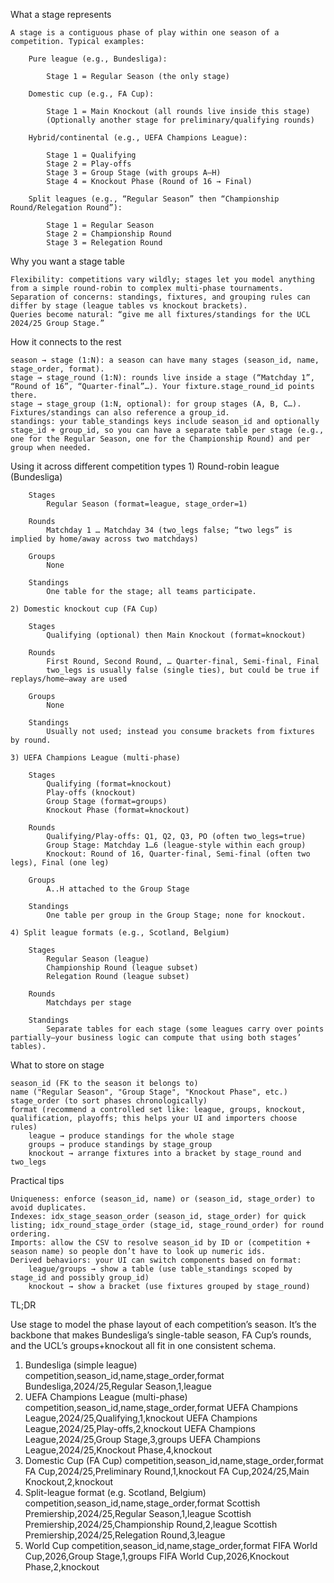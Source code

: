 What a stage represents

    A stage is a contiguous phase of play within one season of a competition. Typical examples:

        Pure league (e.g., Bundesliga):

            Stage 1 = Regular Season (the only stage)

        Domestic cup (e.g., FA Cup):

            Stage 1 = Main Knockout (all rounds live inside this stage)
            (Optionally another stage for preliminary/qualifying rounds)

        Hybrid/continental (e.g., UEFA Champions League):

            Stage 1 = Qualifying
            Stage 2 = Play-offs
            Stage 3 = Group Stage (with groups A–H)
            Stage 4 = Knockout Phase (Round of 16 → Final)

        Split leagues (e.g., “Regular Season” then “Championship Round/Relegation Round”):

            Stage 1 = Regular Season
            Stage 2 = Championship Round
            Stage 3 = Relegation Round

Why you want a stage table

    Flexibility: competitions vary wildly; stages let you model anything from a simple round-robin to complex multi-phase tournaments.
    Separation of concerns: standings, fixtures, and grouping rules can differ by stage (league tables vs knockout brackets).
    Queries become natural: “give me all fixtures/standings for the UCL 2024/25 Group Stage.”

How it connects to the rest

    season → stage (1:N): a season can have many stages (season_id, name, stage_order, format).
    stage → stage_round (1:N): rounds live inside a stage (“Matchday 1”, “Round of 16”, “Quarter-final”…). Your fixture.stage_round_id points there.
    stage → stage_group (1:N, optional): for group stages (A, B, C…). Fixtures/standings can also reference a group_id.
    standings: your table_standings keys include season_id and optionally stage_id + group_id, so you can have a separate table per stage (e.g., one for the Regular Season, one for the Championship Round) and per group when needed.

Using it across different competition types
    1) Round-robin league (Bundesliga)

        Stages
            Regular Season (format=league, stage_order=1)

        Rounds
            Matchday 1 … Matchday 34 (two_legs false; “two legs” is implied by home/away across two matchdays)

        Groups
            None

        Standings
            One table for the stage; all teams participate.

    2) Domestic knockout cup (FA Cup)

        Stages
            Qualifying (optional) then Main Knockout (format=knockout)

        Rounds
            First Round, Second Round, … Quarter-final, Semi-final, Final
            two_legs is usually false (single ties), but could be true if replays/home–away are used

        Groups
            None

        Standings
            Usually not used; instead you consume brackets from fixtures by round.

    3) UEFA Champions League (multi-phase)

        Stages
            Qualifying (format=knockout)
            Play-offs (knockout)
            Group Stage (format=groups)
            Knockout Phase (format=knockout)

        Rounds
            Qualifying/Play-offs: Q1, Q2, Q3, PO (often two_legs=true)
            Group Stage: Matchday 1…6 (league-style within each group)
            Knockout: Round of 16, Quarter-final, Semi-final (often two legs), Final (one leg)

        Groups
            A..H attached to the Group Stage

        Standings
            One table per group in the Group Stage; none for knockout.

    4) Split league formats (e.g., Scotland, Belgium)

        Stages
            Regular Season (league)
            Championship Round (league subset)
            Relegation Round (league subset)

        Rounds
            Matchdays per stage

        Standings
            Separate tables for each stage (some leagues carry over points partially—your business logic can compute that using both stages’ tables).

What to store on stage

    season_id (FK to the season it belongs to)
    name ("Regular Season", "Group Stage", "Knockout Phase", etc.)
    stage_order (to sort phases chronologically)
    format (recommend a controlled set like: league, groups, knockout, qualification, playoffs; this helps your UI and importers choose rules)
        league → produce standings for the whole stage
        groups → produce standings by stage_group
        knockout → arrange fixtures into a bracket by stage_round and two_legs

Practical tips

    Uniqueness: enforce (season_id, name) or (season_id, stage_order) to avoid duplicates.
    Indexes: idx_stage_season_order (season_id, stage_order) for quick listing; idx_round_stage_order (stage_id, stage_round_order) for round ordering.
    Imports: allow the CSV to resolve season_id by ID or (competition + season name) so people don’t have to look up numeric ids.
    Derived behaviors: your UI can switch components based on format:
        league/groups → show a table (use table_standings scoped by stage_id and possibly group_id)
        knockout → show a bracket (use fixtures grouped by stage_round)

TL;DR

Use stage to model the phase layout of each competition’s season. It’s the backbone that makes Bundesliga’s single-table season, FA Cup’s rounds, and the UCL’s groups+knockout all fit in one consistent schema.

1) Bundesliga (simple league)
    competition,season_id,name,stage_order,format
    Bundesliga,2024/25,Regular Season,1,league
2) UEFA Champions League (multi-phase)
    competition,season_id,name,stage_order,format
    UEFA Champions League,2024/25,Qualifying,1,knockout
    UEFA Champions League,2024/25,Play-offs,2,knockout
    UEFA Champions League,2024/25,Group Stage,3,groups
    UEFA Champions League,2024/25,Knockout Phase,4,knockout
3) Domestic Cup (FA Cup)
    competition,season_id,name,stage_order,format
    FA Cup,2024/25,Preliminary Round,1,knockout
    FA Cup,2024/25,Main Knockout,2,knockout
4) Split-league format (e.g. Scotland, Belgium)
    competition,season_id,name,stage_order,format
    Scottish Premiership,2024/25,Regular Season,1,league
    Scottish Premiership,2024/25,Championship Round,2,league
    Scottish Premiership,2024/25,Relegation Round,3,league
5) World Cup
    competition,season_id,name,stage_order,format
    FIFA World Cup,2026,Group Stage,1,groups
    FIFA World Cup,2026,Knockout Phase,2,knockout
